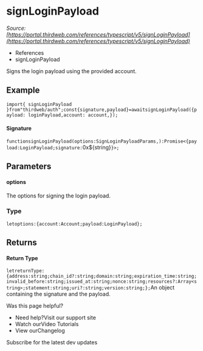 # signLoginPayload

*Source: [https://portal.thirdweb.com/references/typescript/v5/signLoginPayload](https://portal.thirdweb.com/references/typescript/v5/signLoginPayload)*

* References
* signLoginPayload

Signs the login payload using the provided account.

## Example

`import{ signLoginPayload }from"thirdweb/auth";const{signature,payload}=awaitsignLoginPayload({payload: loginPayload,account: account,});`
#### Signature

`functionsignLoginPayload(options:SignLoginPayloadParams,):Promise<{payload:LoginPayload;signature:`0x${string}`}>;`
## Parameters

#### options

The options for signing the login payload.

### Type

`letoptions:{account:Account;payload:LoginPayload};`
## Returns

#### Return Type

`letreturnType:{address:string;chain_id?:string;domain:string;expiration_time:string;invalid_before:string;issued_at:string;nonce:string;resources?:Array<string>;statement:string;uri?:string;version:string;};`An object containing the signature and the payload.

Was this page helpful?

* Need help?Visit our support site
* Watch ourVideo Tutorials
* View ourChangelog

Subscribe for the latest dev updates

